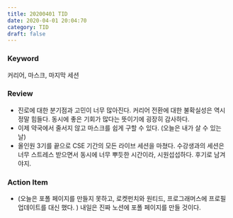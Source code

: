 ```yaml
---
title: 20200401 TID
date: 2020-04-01 20:04:70
category: TID
draft: false
---
```


### Keyword

커리어, 마스크, 마지막 세션

### Review

- 진로에 대한 분기점과 고민이 너무 많아진다. 커리어 전환에 대한 불확실성은 역시 정말 힘들다. 동시에 좋은 기회가 많다는 뜻이기에 굉장히 감사하다.
- 이제 약국에서 줄서지 않고 마스크를 쉽게 구할 수 있다. (오늘은 내가 살 수 있는 날)
- 올인원 3기를 끝으로 CSE 기간의 모든 라이브 세션을 마쳤다. 수강생과의 세션은 너무 스트레스 받으면서 동시에 너무 뿌듯한 시간이라, 시원섭섭하다. 후기로 남겨야지.

### Action Item

- (오늘은 포폴 페이지를 만들지 못하고, 로켓펀치와 원티드, 프로그래머스에 프로필 업데이트를 대신 했다. ) 내일은 진짜 노션에 포폴 페이지를 만들 것이다.
